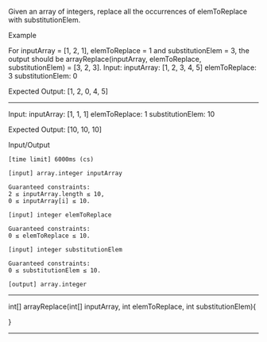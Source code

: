Given an array of integers, replace all the occurrences of elemToReplace with substitutionElem.

Example

For inputArray = [1, 2, 1], elemToReplace = 1 and substitutionElem = 3, the output should be
arrayReplace(inputArray, elemToReplace, substitutionElem) = [3, 2, 3].
Input: inputArray: [1, 2, 3, 4, 5]    elemToReplace: 3    substitutionElem: 0

Expected Output:  [1, 2, 0, 4, 5]

----

Input: inputArray: [1, 1, 1]    elemToReplace: 1    substitutionElem: 10

Expected Output:  [10, 10, 10]

Input/Output

    [time limit] 6000ms (cs)

    [input] array.integer inputArray

    Guaranteed constraints:
    2 ≤ inputArray.length ≤ 10,
    0 ≤ inputArray[i] ≤ 10.

    [input] integer elemToReplace

    Guaranteed constraints:
    0 ≤ elemToReplace ≤ 10.

    [input] integer substitutionElem

    Guaranteed constraints:
    0 ≤ substitutionElem ≤ 10.

    [output] array.integer



********************************************************

int[] arrayReplace(int[] inputArray, int elemToReplace, int substitutionElem){


}
********************************************************
